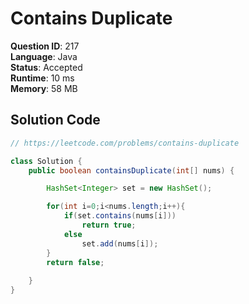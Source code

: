 # Contains Duplicate

**Question ID**: 217  
**Language**: Java  
**Status**: Accepted  
**Runtime**: 10 ms  
**Memory**: 58 MB  

## Solution Code
```java
// https://leetcode.com/problems/contains-duplicate

class Solution {
    public boolean containsDuplicate(int[] nums) {

        HashSet<Integer> set = new HashSet();

        for(int i=0;i<nums.length;i++){
            if(set.contains(nums[i]))
                return true;
            else
                set.add(nums[i]);
        }
        return false;
        
    }
}
```

